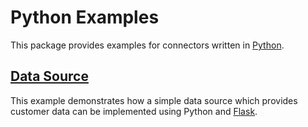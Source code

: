 # Python Examples

This package provides examples for connectors written in [Python](https://www.python.org/).

## [Data Source](data-source)
This example demonstrates how a simple data source which provides customer data can be implemented using Python and [Flask](http://flask.pocoo.org/).

